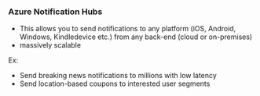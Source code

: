 
### Azure Notification Hubs
- This allows you to send notifications to any platform (iOS, Android, Windows, Kindledevice etc.) from any back-end (cloud or on-premises)
- massively scalable

Ex:
- Send breaking news notifications to millions with low latency
- Send location-based coupons to interested user segments
